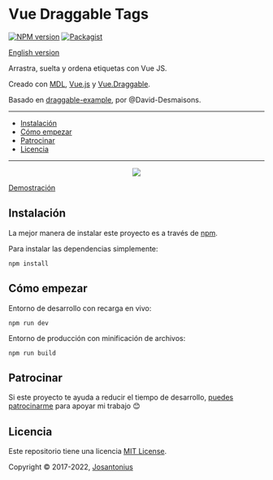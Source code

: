 # Vue Draggable Tags

[![NPM version](https://img.shields.io/npm/v/vue-draggable-tags.svg)](https://www.npmjs.com/package/vue-draggable-tags)
[![Packagist](https://img.shields.io/cocoapods/l/AFNetworking.svg)](LICENSE)

[English version](README.md)

Arrastra, suelta y ordena etiquetas con Vue JS.

Creado con [MDL](https://getmdl.io/), [Vue.js](https://vuejs.org/) y [Vue.Draggable](https://github.com/SortableJS/Vue.Draggable).

Basado en [draggable-example](https://github.com/David-Desmaisons/draggable-example), por @David-Desmaisons.

---

- [Instalación](#instalación)
- [Cómo empezar](#cómo-empezar)
- [Patrocinar](#patrocinar)
- [Licencia](#licencia)

---

<p align="center">
  <a href="https://josantonius.github.io/vue-draggable-tags/" title="Vue Draggable Tags">
   <img src="docs/static/images/example.gif">
  </a>
</p>

[Demostración](https://josantonius.github.io/vue-draggable-tags/)

## Instalación

La mejor manera de instalar este proyecto es a través de [npm](https://www.npmjs.com/).

Para instalar las dependencias simplemente:

    npm install

## Cómo empezar

Entorno de desarrollo con recarga en vivo:

    npm run dev

Entorno de producción con minificación de archivos:

    npm run build

## Patrocinar

Si este proyecto te ayuda a reducir el tiempo de desarrollo,
[puedes patrocinarme](https://github.com/josantonius/lang/es-ES/README.md#patrocinar)
para apoyar mi trabajo :blush:

## Licencia

Este repositorio tiene una licencia [MIT License](LICENSE).

Copyright © 2017-2022, [Josantonius](https://github.com/josantonius/lang/es-ES/README.md#contacto)
